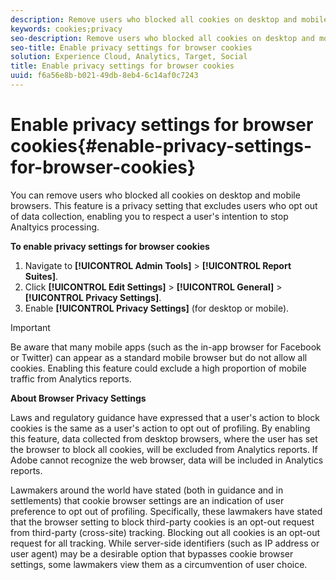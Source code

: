 ```yaml
---
description: Remove users who blocked all cookies on desktop and mobile browsers. This privacy setting excludes users who opt out of Analytics data collection.
keywords: cookies;privacy
seo-description: Remove users who blocked all cookies on desktop and mobile browsers. This privacy setting excludes users who opt out of Analytics data collection.
seo-title: Enable privacy settings for browser cookies
solution: Experience Cloud, Analytics, Target, Social
title: Enable privacy settings for browser cookies
uuid: f6a56e8b-b021-49db-8eb4-6c14af0c7243
---
```


# Enable privacy settings for browser cookies{#enable-privacy-settings-for-browser-cookies}

You can remove users who blocked all cookies on desktop and mobile browsers. This feature is a privacy setting that excludes users who opt out of data collection, enabling you to respect a user's intention to stop Analtyics processing.

**To enable privacy settings for browser cookies**

1. Navigate to **[!UICONTROL Admin Tools]** > **[!UICONTROL Report Suites]**. 
1. Click **[!UICONTROL Edit Settings]** > **[!UICONTROL General]** > **[!UICONTROL Privacy Settings]**. 
1. Enable **[!UICONTROL Privacy Settings]** (for desktop or mobile).

>[!IMPORTANT]
>
>Be aware that many mobile apps (such as the in-app browser for Facebook or Twitter) can appear as a standard mobile browser but do not allow all cookies. Enabling this feature could exclude a high proportion of mobile traffic from Analytics reports.

**About Browser Privacy Settings**

Laws and regulatory guidance have expressed that a user's action to block cookies is the same as a user's action to opt out of profiling. By enabling this feature, data collected from desktop browsers, where the user has set the browser to block all cookies, will be excluded from Analytics reports. If Adobe cannot recognize the web browser, data will be included in Analytics reports.

Lawmakers around the world have stated (both in guidance and in settlements) that cookie browser settings are an indication of user preference to opt out of profiling. Specifically, these lawmakers have stated that the browser setting to block third-party cookies is an opt-out request from third-party (cross-site) tracking. Blocking out all cookies is an opt-out request for all tracking. While server-side identifiers (such as IP address or user agent) may be a desirable option that bypasses cookie browser settings, some lawmakers view them as a circumvention of user choice.